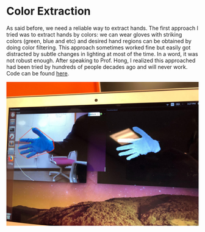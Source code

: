 # Color Extraction

As said before, we need a reliable way to extract hands. The first approach I tried was to extract hands by colors: we can wear gloves with striking colors \(green, blue and etc\) and desired hand regions can be obtained by doing color filtering. This approach sometimes worked fine but easily got distracted by subtle changes in lighting at most of the time. In a word, it was not robust enough. After speaking to Prof. Hong, I realized this approached had been tried by hundreds of people decades ago and will never work. Code can be found [here](https://github.com/campusrover/color_filtering).

![color-filtering](images/color-filtering.jpg)
